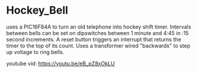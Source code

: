 # Hockey_Bell
uses a PIC16F84A to turn an old telephone into hockey shift timer.  Intervals between bells can be set on dipswitches between 1 minute and 4:45 in :15 second increments.  A reset button triggers an interrupt that returns the timer to the top of its count.  Uses a transformer wired "backwards" to step up voltage to ring bells.  

youtube vid:  https://youtu.be/eB_pZ8xOkLU
